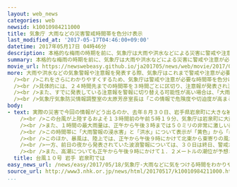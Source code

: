 ```yaml
---
layout: web_news
categories: web
newsid: k10010984211000
title: 気象庁 大雨などの災害警戒時間帯を色分け表示
last_modified_at: '2017-05-17T04:46:00+09:00'
datetime: 2017年05月17日 04時46分
description: 本格的な梅雨の時期を前に、気象庁は大雨や洪水などによる災害に警戒や注意が必要な時間帯を色分けした表で示す新たな情報を、１７日午後からホームページで公開することになりました。
summary: 本格的な梅雨の時期を前に、気象庁は大雨や洪水などによる災害に警戒や注意が必要な時間帯を色分けした表で示す新たな情報を、１７日午後からホームページで公開することになりました。
movie_url: https://newswebeasy.github.io/ja201705/news/web/movie/2017/05/18/k10010984211000.mp4
more: 大雨や洪水などの気象警報や注意報を発表する際、気象庁はこれまで警戒や注意が必要な期間について、「昼すぎまで」や「今夜遅くにかけて」などと文章で伝えていました。<br
  /><br />これをさらにわかりやすくするため、気象庁は警戒や注意が必要な時間帯を色分けした表で示す新たな情報を１７日午後１時からホームページで公開することになりました。<br
  /><br />具体的には、２４時間先までの時間帯を３時間ごとに区切り、注意報が発表され注意が必要になる時間帯は「黄色」で、警報が発表され警戒が必要になる時間帯は「赤」で、特別警報が発表され最大級の警戒が必要になる時間帯は「紫」で示します。<br
  /><br />また、すでに発表している注意報を警報に切り替える可能性が高い場合は、「大雨」や「暴風」などの欄に赤で斜線をつけるほか、予想される「１時間の最大雨量」や「最大風速」と「風向き」、波の高さ、それに高潮の潮位の見通しについて３時間置きに示すことにしています。<br
  /><br />気象庁気象防災情報調整室の太原芳彦室長は「この情報で危険度や切迫度が高まる時間帯が一目でわかるようになる。梅雨の出水期はこれからが本番なので、早め早めの防災行動につなげてほしい」と話していました。
body:
- text: 実際の災害で今回の情報がどう出るのか、去年８月３０日、岩手県岩泉町に大きな被害をもたらした台風１０号を例に見てみます。<br /><br />気象庁などによりますと、台風１０号は、去年８月３０日の午後６時前、観測史上初めて東北地方の太平洋側に上陸し、これとほぼ同じころに岩手県岩泉町の小本川が氾濫して、川沿いにあった高齢者グループホームでお年寄り９人が死亡するなど、大きな被害が出ました。<br
    /><br />この台風が上陸するおよそ１３時間前の午前５時１９分、気象庁は岩泉町に大雨警報と暴風警報を発表しました。<br /><br />この時点で、今回の情報がどう出るのかを見てみますと、まず大雨警報のうちの土砂災害については、３０日午前６時から翌３１日の午前６時にかけて「赤」で表示され、警戒が必要になるとしています。<br
    /><br />また、１時間の最大雨量は、正午から午後３時までは５０ミリの非常に激しい雨が、午後３時から午後９時までは８０ミリの猛烈な雨が予想されています。<br
    /><br />この時間帯に「大雨警報の浸水害」と「洪水」について表示が「黄色」から「赤」に変わり警戒が必要になることを示しているほか、このうち洪水には「赤」の斜線がつけられ、この時間帯より前に注意報が警報に引き上げられる可能性が高いことを示しています。<br
    /><br />このほか、暴風は、陸上では、正午から午後９時にかけて北東から東寄りの風が非常に強まって２０メートルから２５メートルの最大風速が予想され、警戒が必要になる見通しとなっています。<br
    /><br />一方、前日の夜から発表されていた波浪警報については、３０日は終日、警戒が必要な「赤」の表示が続き、特に午後３時から翌３１日の午前０時にかけては波の高さが１０メートルの猛烈なしけになると予想されています。<br
    /><br />また、高潮についても正午から午後９時にかけて１．２メートルの潮位が予想され、高潮注意報が警報に引き上げられる可能性が高いことを示しています。
  title: 台風１０号 岩手 岩泉町では
easy_news_url: /news/easy/2017/05/18/気象庁-大雨などに気をつける時間をわかりやすく伝える/
source_url: http://www3.nhk.or.jp/news/html/20170517/k10010984211000.html
...
```

